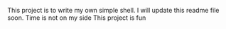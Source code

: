 This project is to write my own simple shell.
I will update this readme file soon.
Time is not on my side
This project is fun

